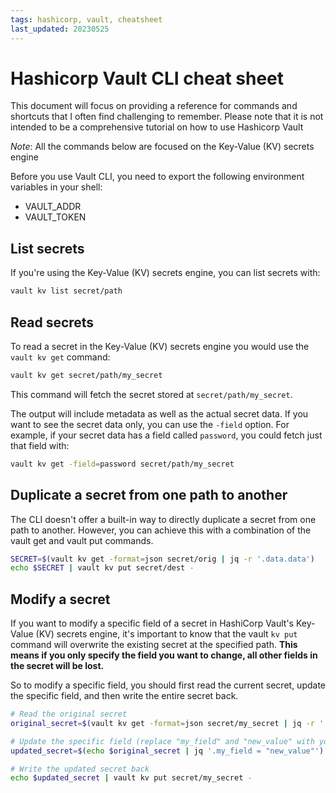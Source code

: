 ```yaml
---
tags: hashicorp, vault, cheatsheet
last_updated: 20230525
---
```

# Hashicorp Vault CLI cheat sheet

This document will focus on providing a reference for commands
and shortcuts that I often find challenging to remember. Please note that it is
not intended to be a comprehensive tutorial on how to use Hashicorp Vault

_Note_: All the commands below are focused on the Key-Value (KV) secrets engine

Before you use Vault CLI, you need to export the following environment variables
in your shell:

- VAULT_ADDR
- VAULT_TOKEN

## List secrets

If you're using the Key-Value (KV) secrets engine, you can list secrets with:

```sh
vault kv list secret/path
```

## Read secrets

To read a secret in the Key-Value (KV) secrets engine you would use the `vault
kv get` command:

```sh
vault kv get secret/path/my_secret
```

This command will fetch the secret stored at `secret/path/my_secret`.

The output will include metadata as well as the actual secret data. If you want
to see the secret data only, you can use the `-field` option. For example, if
your secret data has a field called `password`, you could fetch just that field
with:

```sh
vault kv get -field=password secret/path/my_secret
```

## Duplicate a secret from one path to another

The CLI doesn't offer a built-in way to directly duplicate a secret from one
path to another. However, you can achieve this with a combination of the vault
get and vault put commands.

```sh
SECRET=$(vault kv get -format=json secret/orig | jq -r '.data.data')
echo $SECRET | vault kv put secret/dest -
```

## Modify a secret

If you want to modify a specific field of a secret in HashiCorp Vault's Key-Value (KV) secrets engine, it's important to know that the vault `kv put` command will overwrite the existing secret at the specified path. **This means if you only specify the field you want to change, all other fields in the secret will be lost.**

So to modify a specific field, you should first read the current secret, update the specific field, and then write the entire secret back.

```bash
# Read the original secret
original_secret=$(vault kv get -format=json secret/my_secret | jq -r '.data.data')

# Update the specific field (replace "my_field" and "new_value" with your field and value)
updated_secret=$(echo $original_secret | jq '.my_field = "new_value"')

# Write the updated secret back
echo $updated_secret | vault kv put secret/my_secret -
```
